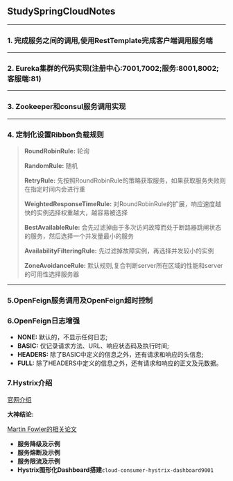## StudySpringCloudNotes

---

### 1. 完成服务之间的调用,使用RestTemplate完成客户端调用服务端

---

### 2. Eureka集群的代码实现(注册中心:7001,7002;服务:8001,8002;客服端:81)

---

### 3. Zookeeper和consul服务调用实现

---

### 4. 定制化设置Ribbon负载规则

> **RoundRobinRule:** 轮询
>
> **RandomRule:** 随机
>
> **RetryRule:** 先按照RoundRobinRule的策略获取服务，如果获取服务失败则在指定时间内会进行重
>
> **WeightedResponseTimeRule:** 对RoundRobinRule的扩展，响应速度越快的实例选择权重越大，越容易被选择
>
> **BestAvailableRule:** 会先过滤掉由于多次访问故障而处于断路器跳闸状态的服务，然后选择一个并发量最小的服务
>
> **AvailabilityFilteringRule:** 先过滤掉故障实例，再选择并发较小的实例
>
> **ZoneAvoidanceRule:** 默认规则,复合判断server所在区域的性能和server的可用性选择服务器

---
### 5.OpenFeign服务调用及OpenFeign超时控制

### 6.OpenFeign日志增强

- **NONE:**  默认的，不显示任何日志;
- **BASIC:**  仅记录请求方法、URL、响应状态码及执行时间;
- **HEADERS:**  除了BASIC中定义的信息之外，还有请求和响应的头信息;
- **FULL:**  除了HEADERS中定义的信息之外，还有请求和响应的正文及元数据。

### 7.Hystrix介绍

[官网介绍](https://github.com/Netflix/Hystrix/wiki/How-it-Works)

**大神结论:**

[Martin Fowler的相关论文](https://martinfowler.com/bliki/CircuitBreaker.html)

- **服务降级及示例**
- **服务熔断及示例**
- **服务限流及示例**
- **Hystrix图形化Dashboard搭建**`cloud-consumer-hystrix-dashboard9001`

